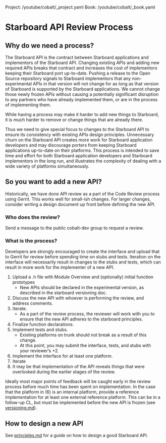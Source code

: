 Project: /youtube/cobalt/_project.yaml
Book: /youtube/cobalt/_book.yaml

# Starboard API Review Process

## Why do we need a process?
The Starboard API is the contract between Starboard applications and
implementors of the Starboard API. Changing existing APIs and adding new
required APIs breaks that contract and increases the cost of implementors
keeping their Starboard port up-to-date. Pushing a release to the Open Source
repository signals to Starboard implementors that any non-experimental APIs in
that version will not change for as long as that version of Starboard is
supported by the Starboard applications. We cannot change those newly frozen
APIs without causing a potentially significant disruption to any partners who
have already implemented them, or are in the process of implementing them.

While having a process may make it harder to add new things to Starboard, it is
much harder to remove or change things that are already there.

Thus we need to give special focus to changes to the Starboard API to ensure its
consistency with existing APIs design principles. Unnecessary churn on the
Starboard API creates more work for Starboard application developers and may
discourage porters from keeping Starboard applications up-to-date on their
platforms. This process is intended to save time and effort for both Starboard
application developers and Starboard implementors in the long run, and
illustrates the complexity of dealing with a wide variety of platforms
simultaneously.

## So you want to add a new API?
Historically, we have done API review as a part of the Code Review process using
Gerrit. This works well for small-ish changes. For larger changes, consider
writing a design document up front before defining the new API.

### Who does the review?
Send a message to the public cobalt-dev group to request a review.

### What is the process?
Developers are strongly encouraged to create the interface and upload that to
Gerrit for review before spending time on stubs and tests. Iteration on the
interface will necessarily result in changes to the stubs and tests, which can
result in more work for the implementer of a new API.

1. Upload a .h file with Module Overview and (optionally) initial function
   prototypes
    * New APIs should be declared in the experimental version, as described in the
      starboard versioning doc.
2. Discuss the new API with whoever is performing the review, and address
   comments.
3. Iterate.
    * As a part of the review process, the reviewer will work with you to ensure
      that the new API adheres to the starboard principles.
4. Finalize function declarations.
5. Implement tests and stubs.
    * Existing platforms on trunk should not break as a result of this change.
    * At this point, you may submit the interface, tests, and stubs with your
      reviewer’s +2.
6. Implement the interface for at least one platform.
7. Iterate
8. It may be that implementation of the API reveals things that were overlooked
   during the earlier stages of the review.

Ideally most major points of feedback will be caught early in the review process
before much time has been spent on implementation.
In the case that the platform in (6) is an internal platform, provide a
reference implementation for at least one external reference platform. This can
be in a follow-up CL, but must be implemented before the new API is frozen
(see [versioning.md](versioning.md)).

## How to design a new API
See [principles.md](principles.md) for a guide on how to design a good Starboard
API.
